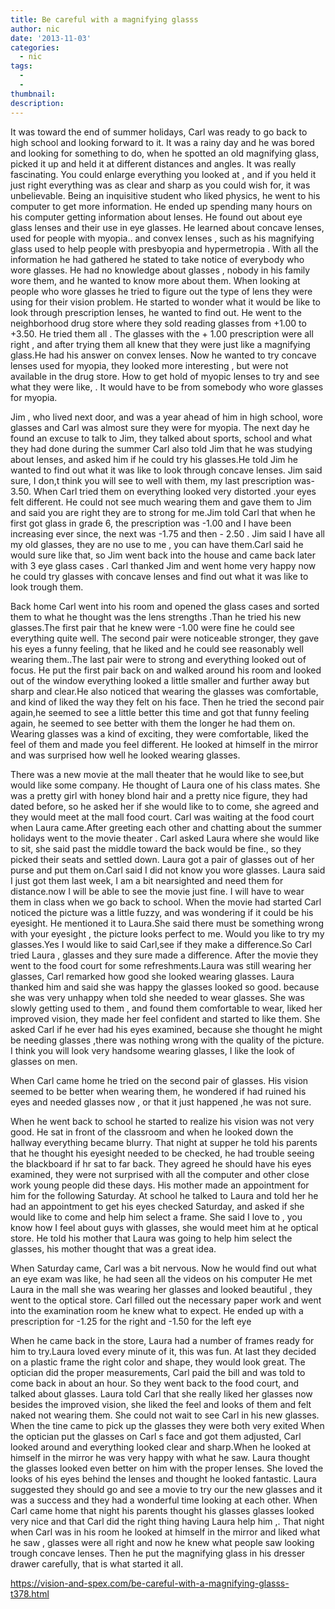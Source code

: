 ```yaml
---
title: Be careful with a magnifying glasss
author: nic
date: '2013-11-03'
categories:
  - nic
tags:
  - 
  - 
thumbnail: 
description: 
---
```


It was toward the end of summer holidays, Carl was ready to go back to high school and looking forward to it.
It was a rainy day and he was bored and looking for something to do, when he spotted an old magnifying glass, picked it up and 
held it at different distances and angles. It was really fascinating. You could enlarge everything you looked at , and if you held it just right everything was  as clear and sharp  as you could wish for, it was unbelievable.
Being an inquisitive student who liked physics, he went to his computer to get more information.
He ended up spending many hours on his computer getting information about lenses.
He found out about eye glass lenses and their use in eye glasses.
He learned about concave lenses, used for people with myopia.. and convex lenses , such as his magnifying glass used to help people with presbyopia and hypermetropia .
With all the information he had gathered he stated to take notice of everybody who wore glasses.
He had no knowledge about glasses , nobody in his family wore them, and he wanted to know more about them.
When looking at people who wore glasses he tried to figure out the type of lens they were using for their vision problem.
He started to wonder what it would be like to look through prescription lenses, he wanted to find out.
He went to the neighborhood drug store where they sold reading glasses from +1.00 to +3.50.
He tried them all . The glasses with the + 1.00 prescription were all right , and after trying them all knew that they were just like a magnifying glass.He had his answer on convex lenses.
Now he wanted to try concave lenses used for myopia, they looked more interesting , but were not available in the drug store.
How to get hold of myopic lenses to try and see what they were like, . It would have to be from somebody who wore glasses for myopia.

Jim , who lived next door, and was a year ahead of him in high school, wore glasses and Carl was almost sure they were for myopia.
The next day he found an excuse to talk to Jim, they talked about sports, school and what they had done during the summer
Carl also told Jim that he was studying about lenses, and asked him if he could try his glasses.He told Jim he wanted to find out what it was like to look through concave lenses.
Jim said sure, I don,t think you will see to well with them, my last prescription was- 3.50. When Carl tried them on everything looked very distorted .your eyes felt different. He could not see much wearing them and gave them to Jim and said you are right they are to strong for me.Jim told Carl that when he first got glass in grade 6, the prescription was -1.00 and I have been increasing ever since, the next was -1.75 and then - 2.50 .
Jim said I have all my old glasses, they are no use to me , you can have them.Carl said he would sure like that, so Jim went back into the house and came back later with 3 eye glass cases . Carl thanked Jim and went home very happy now he could try glasses with concave lenses and find out what it was like to look trough them.

Back home Carl went into his room and opened the glass cases and sorted them to what he thought was the lens strengths .Than he tried his new glasses.The first pair that he knew were -1.00 were fine he could see everything quite well. The second pair were noticeable stronger, they gave his eyes a funny feeling, that he liked and he could see reasonably well  wearing them..The last pair were to strong and everything looked out of focus.
He put the first pair back on and walked around his room and looked out of the window everything looked a little smaller and further away but sharp and clear.He also noticed that wearing the glasses was comfortable, and kind of liked the way they felt on his face.
Then he tried the second pair again,he seemed to see a little better this time and got that funny feeling again, he seemed to see better with them the longer he had them on.
Wearing glasses was a kind of exciting, they were comfortable, liked the feel of them and made you feel different.
He looked at himself in the mirror and was surprised how well he looked wearing glasses.

There was a new movie at the mall theater  that he would like to see,but would like some company. He thought of Laura one of his class mates. She was a pretty girl with honey blond hair  and a pretty nice figure, they had dated before, so he asked her if she would like to to come, she agreed and they would meet at the mall food court.
Carl was waiting at the food court when Laura came.After greeting each other and chatting about the summer holidays went to the movie theater .
Carl asked Laura where she would like to sit, she said past the middle toward the back would be fine., so they picked their seats and settled down.
Laura got a pair of glasses out of her purse and put them on.Carl said I did not know you wore glasses. Laura said I just got them last week, I am a bit nearsighted and need them for distance.now I will be able to see the movie just fine. I will have to wear them in class when we go back to school.
When the movie had started Carl noticed the picture was a little fuzzy, and was wondering if it could be his eyesight.
He mentioned it to Laura.She said there  must be something wrong with your eyesight , the picture looks perfect to me. Would you like to try my glasses.Yes I would like to said Carl,see if they make a difference.So Carl tried Laura , glasses and they sure made a difference.
After the movie they went to the food court for some refreshments.Laura was still wearing her glasses, Carl remarked how good she looked wearing glasses. Laura thanked him and said she was happy the glasses looked so good. because she was very unhappy when told she needed to wear glasses. She was slowly getting used to them , and found them comfortable to wear, liked her improved vision, they made her feel confident and started to like them.
She asked Carl if he ever had his eyes examined, because she thought he might be needing glasses ,there was nothing wrong with the quality of the picture. I think you will look very handsome wearing glasses, I like the look of glasses on men.

When Carl came home he tried on the second pair of glasses. His vision seemed to be better when wearing them, he wondered if had ruined his eyes and needed glasses now , or that it just happened ,he was not sure.

When he went back to school he started to realize his vision was not very good. He sat in front of the classroom and when he looked down the hallway everything became blurry.
That night at supper he told his parents that he thought his eyesight needed to be checked, he had trouble seeing the blackboard
if hr sat to far back.
They agreed he should have his eyes examined, they were not surprised with all the computer and other close work young people did these days.
His mother made an appointment for him for the following Saturday.
At school  he talked to Laura and told her he had an appointment to get his eyes checked Saturday, and asked if she would like to come and help him select a frame.
She said I love to , you know how I feel about guys with glasses, she would meet him at he optical store.
He told his mother that Laura was going to help him select the glasses, his mother thought that was a great idea.

When Saturday came, Carl was a bit nervous. Now he would find out what an eye exam was like, he had seen all the videos on his computer
He met Laura in the mall she was wearing her glasses and looked beautiful , they went to the optical store. Carl filled out the necessary paper work and went into the examination room he knew what to expect.
He ended up with a prescription for -1.25 for the right and -1.50 for the left eye

When he came back in the store, Laura had a number of frames ready for him to try.Laura loved every minute of it, this was fun.
At last they decided on a plastic frame the right color and shape, they would look great.
The optician did the proper measurements, Carl paid the bill and was told to come back in about an hour.
So they went back to the food court, and talked about glasses. Laura told Carl that she really liked her glasses now besides the improved vision, she liked the feel and looks of them and felt naked not wearing them.
She could not wait to see Carl in his new glasses.
When the tine came to pick up the glasses they were both very exited
When the optician put the glasses on Carl s face and got them adjusted, Carl looked around and everything looked clear and sharp.When he looked at himself in the mirror he was very happy with what he saw. Laura thought the glasses looked even better on him with the proper lenses. She loved the looks of his eyes behind the lenses and thought he looked fantastic.
Laura suggested they should go and see a movie to try our the new glasses and it was a success and they had a wonderful time looking at each other.
When Carl came home that night his parents  thought his glasses glasses looked very nice and  that Carl did the right thing having Laura help him ,.
That night when Carl was in his room he looked at himself in the mirror and liked what he saw , glasses were all right and now he knew what people saw looking trough concave lenses. Then he put the magnifying glass in his dresser drawer carefully, that is what started it all.

https://vision-and-spex.com/be-careful-with-a-magnifying-glasss-t378.html
